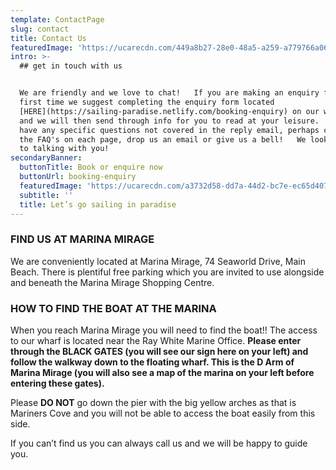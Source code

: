 ```yaml
---
template: ContactPage
slug: contact
title: Contact Us
featuredImage: 'https://ucarecdn.com/449a8b27-28e0-48a5-a259-a779766a068a/'
intro: >-
  ## get in touch with us


  We are friendly and we love to chat!   If you are making an enquiry for the
  first time we suggest completing the enquiry form located
  [HERE](https://sailing-paradise.netlify.com/booking-enquiry) on our website
  and we will then send through info for you to read at your leisure.   If you
  have any specific questions not covered in the reply email, perhaps check out
  the FAQ's on each page, drop us an email or give us a bell!   We look forward
  to talking with you!
secondaryBanner:
  buttonTitle: Book or enquire now
  buttonUrl: booking-enquiry
  featuredImage: 'https://ucarecdn.com/a3732d58-dd7a-44d2-bc7e-ec65d4073729/'
  subtitle: ''
  title: Let’s go sailing in paradise
---
```

### FIND US AT MARINA MIRAGE

We are conveniently located at Marina Mirage, 74 Seaworld Drive, Main Beach.    There is plentiful free parking which you are invited to use alongside and beneath the Marina Mirage Shopping Centre.

### HOW TO FIND THE BOAT AT THE MARINA

When you reach Marina Mirage you will need to find the boat!!    The access to our wharf is located near the Ray White Marine Office.  **Please enter through the BLACK GATES (you will see our sign here on your left) and follow the walkway down to the floating wharf. This is the D Arm of Marina Mirage (you will also see a map of the marina on your left before entering these gates).**

Please **DO NOT** go down the pier with the big yellow arches as that is Mariners Cove and you will not be able to access the boat easily from this side.

If you can’t find us you can always call us and we will be happy to guide you.
